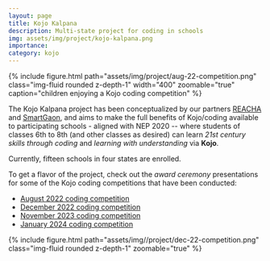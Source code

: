 ```yaml
---
layout: page
title: Kojo Kalpana
description: Multi-state project for coding in schools
img: assets/img/project/kojo-kalpana.png
importance:
category: kojo
---
```


<div class="float-right ml-3 mb-1">
  {% include figure.html path="assets/img/project/aug-22-competition.png" class="img-fluid rounded z-depth-1" width="400" zoomable="true" caption="children enjoying a Kojo coding competition" %}
</div>

The Kojo Kalpana project has been conceptualized by our partners [REACHA](https://www.reacha.org) and [SmartGaon](https://www.smartgaon.org), and aims to make the full benefits of Kojo/coding available to participating schools - aligned with NEP 2020 -- where students of classes 6th to 8th (and other classes as desired) can learn *21st century skills through coding* and *learning with understanding* via **Kojo**.

Currently, fifteen schools in four states are enrolled.

To get a flavor of the project, check out the *award ceremony* presentations for some of the Kojo coding competitions that have been conducted:

* [August 2022 coding competition](/assets/pdf/Aug-2022-competition.pdf)
* [December 2022 coding competition](/assets/pdf/Dec-2022-competition.pdf)
* [November 2023 coding competition](/assets/pdf/Nov-2023-competition.pdf)
* [January 2024 coding competition](/assets/pdf/Jan-2024-competition.pdf)

<div class="text-center m-4">
  {% include figure.html path="assets/img//project/dec-22-competition.png" class="img-fluid rounded z-depth-1" zoomable="true" %}
</div>
